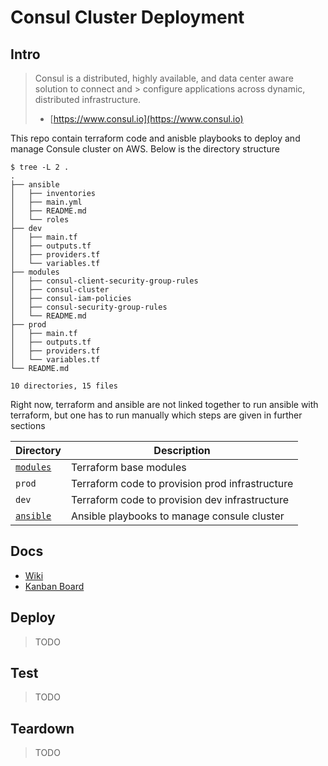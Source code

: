 # Consul Cluster Deployment
## Intro
> Consul is a distributed, highly available, and data center aware solution to connect and > configure applications across dynamic, distributed infrastructure.
> * [https://www.consul.io](https://www.consul.io)

This repo contain terraform code and anisble playbooks to deploy and manage Consule cluster on AWS. Below is the directory structure
```
$ tree -L 2 .
.
├── ansible
│   ├── inventories
│   ├── main.yml
│   ├── README.md
│   └── roles
├── dev
│   ├── main.tf
│   ├── outputs.tf
│   ├── providers.tf
│   └── variables.tf
├── modules
│   ├── consul-client-security-group-rules
│   ├── consul-cluster
│   ├── consul-iam-policies
│   ├── consul-security-group-rules
│   └── README.md
├── prod
│   ├── main.tf
│   ├── outputs.tf
│   ├── providers.tf
│   └── variables.tf
└── README.md

10 directories, 15 files
```
Right now, terraform and ansible are not linked together to run ansible with terraform, but one has to run manually which steps are given in further sections

| Directory                        | Description                                     |
| -------------------------------- | ----------------------------------------------- |
| [`modules`](./modules/README.md) | Terraform base modules                          |
| `prod`                           | Terraform code to provision prod infrastructure |
| `dev`                            | Terraform code to provision dev infrastructure  |
| [`ansible`](ansible/README.md)   | Ansible playbooks to manage consule cluster     |


## Docs
* [Wiki](https://github.com/veerendra2/consul-deployment/wiki)
* [Kanban Board](https://github.com/veerendra2/consul-deployment/projects/1)

## Deploy
> TODO
## Test
> TODO
## Teardown
> TODO
